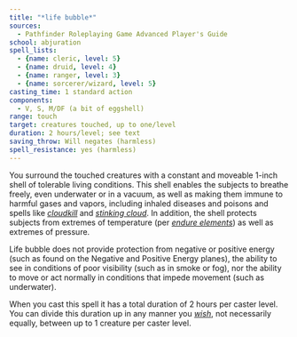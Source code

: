 ```yaml
---
title: "*life bubble*"
sources:
  - Pathfinder Roleplaying Game Advanced Player's Guide
school: abjuration
spell_lists:
  - {name: cleric, level: 5}
  - {name: druid, level: 4}
  - {name: ranger, level: 3}
  - {name: sorcerer/wizard, level: 5}
casting_time: 1 standard action
components:
  - V, S, M/DF (a bit of eggshell)
range: touch
target: creatures touched, up to one/level
duration: 2 hours/level; see text
saving_throw: Will negates (harmless)
spell_resistance: yes (harmless)
---
```


You surround the touched creatures with a constant and moveable 1-inch shell of tolerable living conditions. This shell enables the subjects to breathe freely, even underwater or in a vacuum, as well as making them immune to harmful gases and vapors, including inhaled diseases and poisons and spells like [*cloudkill*](/spells/cloudkill/) and [*stinking cloud*](/spells/stinking-cloud/). In addition, the shell protects subjects from extremes of temperature (per [*endure elements*](/spells/endure-elements/)) as well as extremes of pressure.

Life bubble does not provide protection from negative or positive energy (such as found on the Negative and Positive Energy planes), the ability to see in conditions of poor visibility (such as in smoke or fog), nor the ability to move or act normally in conditions that impede movement (such as underwater).

When you cast this spell it has a total duration of 2 hours per caster level. You can divide this duration up in any manner you [*wish*](/spells/wish/), not necessarily equally, between up to 1 creature per caster level.

